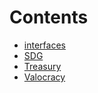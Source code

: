 

# Contents
- [interfaces](/src/interfaces)
- [SDG](SDG.sol/abstract.SDG.md)
- [Treasury](Treasury.sol/contract.Treasury.md)
- [Valocracy](Valocracy.sol/contract.Valocracy.md)
